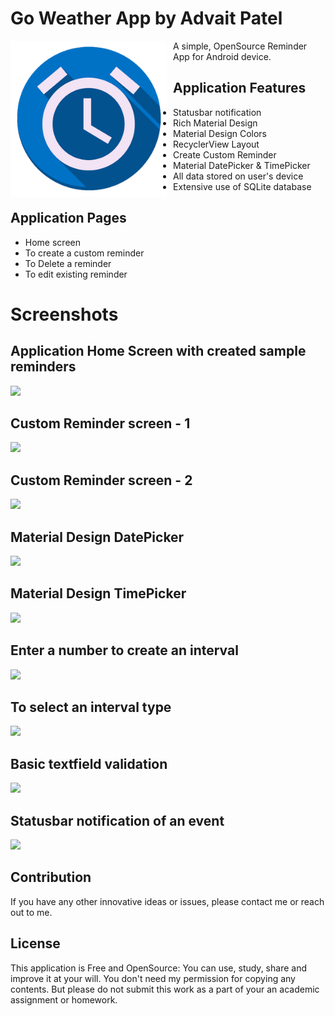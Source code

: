 # Go Weather App by Advait Patel
[<img src="https://github.com/advaitpatel/Android-Project-Apps/blob/master/Reminder%20Buddy-master/Reminder%20Buddy-master/app/src/main/res/drawable/app_bg.png" width=250 height=250 style="float: left; padding-right: 10px;">](https://www.linkedin.com/in/AdvaitPatel93)

A simple, OpenSource Reminder App for Android device. 

## Application Features
* Statusbar notification
* Rich Material Design
* Material Design Colors
* RecyclerView Layout
* Create Custom Reminder
* Material DatePicker & TimePicker
* All data stored on user's device
* Extensive use of SQLite database

## Application Pages
* Home screen
* To create a custom reminder
* To Delete a reminder
* To edit existing reminder

# Screenshots
 
## Application Home Screen with created sample reminders

[<img src="https://cloud.githubusercontent.com/assets/6481231/22630060/30ed6284-ebb8-11e6-85d2-db88cdd44db6.png" width=250>](https://cloud.githubusercontent.com/assets/6481231/22630060/30ed6284-ebb8-11e6-85d2-db88cdd44db6.png)


## Custom Reminder screen - 1

[<img src="https://cloud.githubusercontent.com/assets/6481231/22630061/30edc9ea-ebb8-11e6-8de1-cacaeefc53a4.png" width=250>](https://cloud.githubusercontent.com/assets/6481231/22630061/30edc9ea-ebb8-11e6-8de1-cacaeefc53a4.png)


## Custom Reminder screen - 2

[<img src="https://cloud.githubusercontent.com/assets/6481231/22630062/30edd37c-ebb8-11e6-9e73-6b617071a63d.png" width=250>](https://cloud.githubusercontent.com/assets/6481231/22630062/30edd37c-ebb8-11e6-9e73-6b617071a63d.png)


## Material Design DatePicker

[<img src="https://cloud.githubusercontent.com/assets/6481231/22630064/30ef56ac-ebb8-11e6-9974-3c2a18e406ca.png" width=250>](https://cloud.githubusercontent.com/assets/6481231/22630064/30ef56ac-ebb8-11e6-9974-3c2a18e406ca.png)


## Material Design TimePicker

[<img src="https://cloud.githubusercontent.com/assets/6481231/22630065/30ef8f1e-ebb8-11e6-8af6-31a3d73beb25.png" width=250>](https://cloud.githubusercontent.com/assets/6481231/22630065/30ef8f1e-ebb8-11e6-8af6-31a3d73beb25.png)


## Enter a number to create an interval

[<img src="https://cloud.githubusercontent.com/assets/6481231/22630066/30f94702-ebb8-11e6-8f62-7ed33751bd5f.png" width=250>](https://cloud.githubusercontent.com/assets/6481231/22630066/30f94702-ebb8-11e6-8f62-7ed33751bd5f.png)


## To select an interval type

[<img src="https://cloud.githubusercontent.com/assets/6481231/22630069/30fc9fe2-ebb8-11e6-8e30-357f79a39884.png" width=250>](https://cloud.githubusercontent.com/assets/6481231/22630069/30fc9fe2-ebb8-11e6-8e30-357f79a39884.png)


## Basic textfield validation

[<img src="https://cloud.githubusercontent.com/assets/6481231/22630067/30fc2f26-ebb8-11e6-8090-2e608a415459.png" width=250>](https://cloud.githubusercontent.com/assets/6481231/22630067/30fc2f26-ebb8-11e6-8090-2e608a415459.png)


## Statusbar notification of an event

[<img src="https://cloud.githubusercontent.com/assets/6481231/22630068/30fc5f6e-ebb8-11e6-85f9-499b4ba2aec9.png" width=250>](https://cloud.githubusercontent.com/assets/6481231/22630068/30fc5f6e-ebb8-11e6-85f9-499b4ba2aec9.png)


## Contribution
If you have any other innovative ideas or issues, please contact me or reach out to me.


## License

This application is Free and OpenSource: You can use, study, share and improve it at your
will. You don't need my permission for copying any contents. But please do not submit this work as a part of your an academic assignment or homework.
